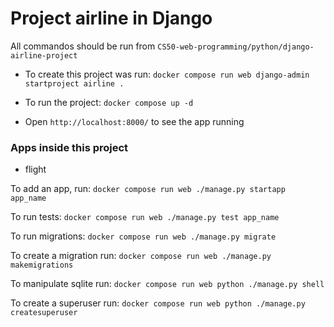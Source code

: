 # Project airline in Django

All commandos should be run from `CS50-web-programming/python/django-airline-project`

- To create this project was run: `docker compose run web django-admin startproject airline .`

- To run the project: `docker compose up -d`
- Open `http://localhost:8000/` to see the app running

### Apps inside this project

- flight

To add an app, run: `docker compose run web ./manage.py startapp app_name`

To run tests: `docker compose run web ./manage.py test app_name`

To run migrations: `docker compose run web ./manage.py migrate`

To create a migration run: `docker compose run web ./manage.py makemigrations`

To manipulate sqlite run: `docker compose run web python ./manage.py shell`

To create a superuser run: `docker compose run web python ./manage.py createsuperuser`
